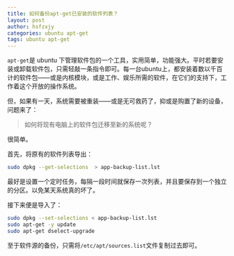 ```yaml
---
title: 如何备份apt-get已安装的软件列表？
layout: post
author: hsfzxjy
categories: ubuntu apt-get
tags: ubuntu apt-get
---
```


`apt-get`是 ubuntu 下管理软件包的一个工具，实用简单，功能强大。平时若要安装或卸载软件包，只需轻敲一条指令即可。每一台ubuntu上，都安装着数以千百计的软件包——或是内核模块，或是工作、娱乐所需的软件，在它们的支持下，工作着这个开放的操作系统。

但，如果有一天，系统需要被重装——或是无可救药了，抑或是购置了新的设备，问题来了：

> 如何将现有电脑上的软件包迁移至新的系统呢？

很简单。

首先，将原有的软件列表导出：

```bash
sudo dpkg --get-selections  > app-backup-list.lst
 ```
    
最好是设置一个定时任务，每隔一段时间就保存一次列表，并且要保存到一个独立的分区。以免某天系统真的坏了。

接下来便是导入了：

```bash
sudo dpkg --set-selections < app-backup-list.lst
sudo apt-get -y update
sudo apt-get dselect-upgrade
```

至于软件源的备份，只需将`/etc/apt/sources.list`文件复制过去即可。